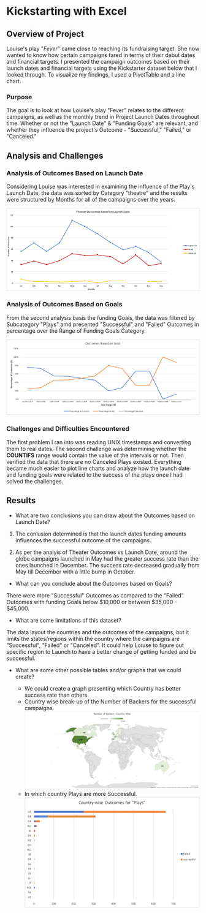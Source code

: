 # Kickstarting with Excel


## Overview of Project

Louise's play "_Fever_" came close to reaching its fundraising target. She now wanted to know how certain campaigns fared in terms of their debut dates and financial targets. I presented the campaign outcomes based on their launch dates and financial targets using the Kickstarter dataset below that I looked through.
To visualize my findings, I used a PivotTable and a line chart.

### Purpose

The goal is to look at how Louise's play "Fever" relates to the different campaigns, as well as the monthly trend in Project Launch Dates throughout time. Whether or not the "Launch Date" & "Funding Goals" are relevant, and whether they influence the project's Outcome - "Successful," "Failed," or "Canceled." 


## Analysis and Challenges


### Analysis of Outcomes Based on Launch Date

Considering Louise was interested in examining the influence of the Play's Launch Date, the data was sorted by Category "theatre" and the results were structured by Months for all of the campaigns over the years.

![Theater Outcomes vs Launch](kickstarter-analysis/resources/Theater_Outcomes_vs_Launch.png)


### Analysis of Outcomes Based on Goals

From the second analysis basis the funding Goals, the data was filtered by Subcategory "Plays" amd presented "Successful" and "Failed" Outcomes in percentage over the Range of Funding Goals Category.

![Outcomes vs Goals](kickstarter-analysis/resources/Outcomes_vs_Goals.png)

### Challenges and Difficulties Encountered

The first problem I ran into was reading UNIX timestamps and converting them to real dates. 
The second challenge was determining whether the **COUNTIFS** range would contain the value of the intervals or not. Then verified the data that there are no Canceled Plays existed.
Everything became much easier to plot line charts and analyze how the launch date and funding goals were related to the success of the plays once I had solved the challenges.


## Results

- What are two conclusions you can draw about the Outcomes based on Launch Date?
1. The conlusion determined is that the launch dates funding amounts influences the successful outcome of the campaigns.

2. As per the analyis of Theater Outcomes vs Launch Date, around the globe campaigns launched in May had the greater success rate than the ones launched in December. The success rate decreased gradually from May till December with a little bump in October.

- What can you conclude about the Outcomes based on Goals?

There were more "Successful" Outcomes as compared to the "Failed" Outcomes with funding Goals below $10,000 or between $35,000 - $45,000.

- What are some limitations of this dataset?

The data layout the countries and the outcomes of the campaigns, but it limits the states/regions within the country where the campaigns are "Successful", "Failed" or "Canceled". It could help Loiuse to figure out specific region to Launch to have a better change of getting funded and be successful.

- What are some other possible tables and/or graphs that we could create?

    - We could create a graph presenting which Country has better success rate than others.
    - Country wise break-up of the Number of Backers for the successful campaigns.
    ![Number_of_Backers](kickstarter-analysis/resources/Number_of_Backers.png)
    - In which country Plays are more Successful.
    ![Countrywise_outcomes](kickstarter-analysis/resources/Countrywise_outcomes.png)

    
